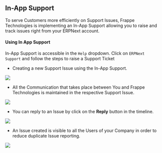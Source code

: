 <section class='top-section'>
<h1>In-App Support</h1>
</section>


To serve Customers more efficiently on Support Issues, Frappe Technologies is implementing an In-App Support allowing you to raise and track issues right from your ERPNext account.

#### Using In App Support

In-App Support is accessible in the `Help` dropdown. Click on `ERPNext Support` and follow the steps to raise a Support Ticket


- Creating a new Support Issue using the In-App Support.
<img class="img-responsive feature-image screenshot" src="/assets/erpnext_com/images/in-app-support/sp.gif">

- All the Communication that takes place between You and Frappe Technologies is maintained in the respective Support Issue.
<img class="img-responsive feature-image screenshot" src="/assets/erpnext_com/images/in-app-support/sp2.gif">

- You can reply to an Issue by click on the **Reply** button in the timeline.
<img class="img-responsive feature-image screenshot" src="/assets/erpnext_com/images/in-app-support/sp3.gif">

- An Issue created is visible to all the Users of your Company in order to reduce duplicate Issue reporting.
<img class="img-responsive feature-image screenshot" src="/assets/erpnext_com/images/in-app-support/sp1.png">
